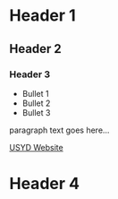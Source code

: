 # Header 1
## Header 2
### Header 3
* Bullet 1
* Bullet 2
* Bullet 3

paragraph text goes here...

[USYD Website](https://sydney.edu.au/)

# Header 4
